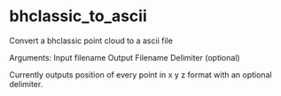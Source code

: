 bhclassic_to_ascii
===========

Convert a bhclassic point cloud to a ascii file

Arguments:
Input filename 
Output Filename 
Delimiter (optional)


Currently outputs position of every point in x y z format with an optional delimiter. 
